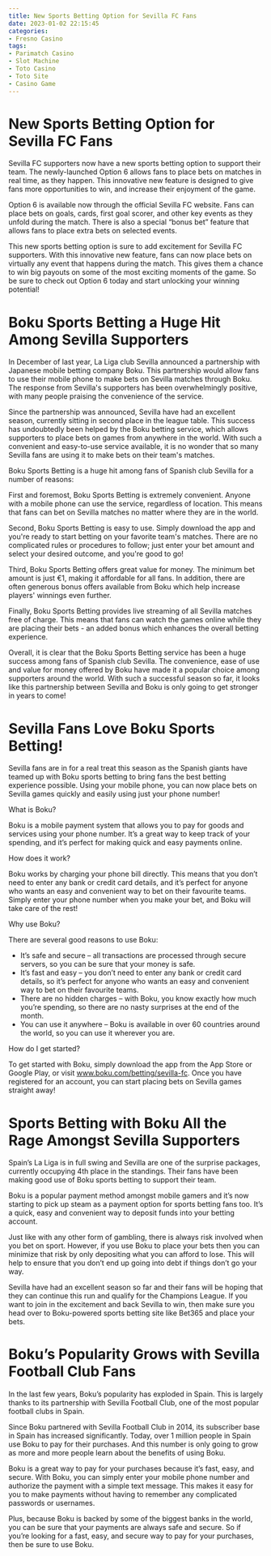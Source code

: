 ```yaml
---
title: New Sports Betting Option for Sevilla FC Fans 
date: 2023-01-02 22:15:45
categories:
- Fresno Casino
tags:
- Parimatch Casino
- Slot Machine
- Toto Casino
- Toto Site
- Casino Game
---
```



#  New Sports Betting Option for Sevilla FC Fans 

Sevilla FC supporters now have a new sports betting option to support their team. The newly-launched Option 6 allows fans to place bets on matches in real time, as they happen. This innovative new feature is designed to give fans more opportunities to win, and increase their enjoyment of the game.

Option 6 is available now through the official Sevilla FC website. Fans can place bets on goals, cards, first goal scorer, and other key events as they unfold during the match. There is also a special “bonus bet” feature that allows fans to place extra bets on selected events.

This new sports betting option is sure to add excitement for Sevilla FC supporters. With this innovative new feature, fans can now place bets on virtually any event that happens during the match. This gives them a chance to win big payouts on some of the most exciting moments of the game. So be sure to check out Option 6 today and start unlocking your winning potential!

#  Boku Sports Betting a Huge Hit Among Sevilla Supporters 

In December of last year, La Liga club Sevilla announced a partnership with Japanese mobile betting company Boku. This partnership would allow fans to use their mobile phone to make bets on Sevilla matches through Boku. The response from Sevilla's supporters has been overwhelmingly positive, with many people praising the convenience of the service. 

Since the partnership was announced, Sevilla have had an excellent season, currently sitting in second place in the league table. This success has undoubtedly been helped by the Boku betting service, which allows supporters to place bets on games from anywhere in the world. With such a convenient and easy-to-use service available, it is no wonder that so many Sevilla fans are using it to make bets on their team's matches. 

Boku Sports Betting is a huge hit among fans of Spanish club Sevilla for a number of reasons: 

First and foremost, Boku Sports Betting is extremely convenient. Anyone with a mobile phone can use the service, regardless of location. This means that fans can bet on Sevilla matches no matter where they are in the world. 

Second, Boku Sports Betting is easy to use. Simply download the app and you're ready to start betting on your favorite team's matches. There are no complicated rules or procedures to follow; just enter your bet amount and select your desired outcome, and you're good to go! 

Third, Boku Sports Betting offers great value for money. The minimum bet amount is just €1, making it affordable for all fans. In addition, there are often generous bonus offers available from Boku which help increase players' winnings even further. 

 Finally, Boku Sports Betting provides live streaming of all Sevilla matches free of charge. This means that fans can watch the games online while they are placing their bets - an added bonus which enhances the overall betting experience. 

Overall, it is clear that the Boku Sports Betting service has been a huge success among fans of Spanish club Sevilla. The convenience, ease of use and value for money offered by Boku have made it a popular choice among supporters around the world. With such a successful season so far, it looks like this partnership between Sevilla and Boku is only going to get stronger in years to come!

#  Sevilla Fans Love Boku Sports Betting! 

Sevilla fans are in for a real treat this season as the Spanish giants have teamed up with Boku sports betting to bring fans the best betting experience possible. Using your mobile phone, you can now place bets on Sevilla games quickly and easily using just your phone number!

What is Boku?

Boku is a mobile payment system that allows you to pay for goods and services using your phone number. It’s a great way to keep track of your spending, and it’s perfect for making quick and easy payments online.

How does it work?

Boku works by charging your phone bill directly. This means that you don’t need to enter any bank or credit card details, and it’s perfect for anyone who wants an easy and convenient way to bet on their favourite teams. Simply enter your phone number when you make your bet, and Boku will take care of the rest!

Why use Boku?

There are several good reasons to use Boku: 
- It’s safe and secure – all transactions are processed through secure servers, so you can be sure that your money is safe. 
- It’s fast and easy – you don’t need to enter any bank or credit card details, so it’s perfect for anyone who wants an easy and convenient way to bet on their favourite teams. 
- There are no hidden charges – with Boku, you know exactly how much you’re spending, so there are no nasty surprises at the end of the month. 
- You can use it anywhere – Boku is available in over 60 countries around the world, so you can use it wherever you are. 

How do I get started? 

To get started with Boku, simply download the app from the App Store or Google Play, or visit www.boku.com/betting/sevilla-fc. Once you have registered for an account, you can start placing bets on Sevilla games straight away!

#  Sports Betting with Boku All the Rage Amongst Sevilla Supporters 

Spain’s La Liga is in full swing and Sevilla are one of the surprise packages, currently occupying 4th place in the standings. Their fans have been making good use of Boku sports betting to support their team.

Boku is a popular payment method amongst mobile gamers and it’s now starting to pick up steam as a payment option for sports betting fans too. It’s a quick, easy and convenient way to deposit funds into your betting account.

Just like with any other form of gambling, there is always risk involved when you bet on sport. However, if you use Boku to place your bets then you can minimize that risk by only depositing what you can afford to lose. This will help to ensure that you don’t end up going into debt if things don’t go your way.

Sevilla have had an excellent season so far and their fans will be hoping that they can continue this run and qualify for the Champions League. If you want to join in the excitement and back Sevilla to win, then make sure you head over to Boku-powered sports betting site like Bet365 and place your bets.

#  Boku’s Popularity Grows with Sevilla Football Club Fans

In the last few years, Boku’s popularity has exploded in Spain. This is largely thanks to its partnership with Sevilla Football Club, one of the most popular football clubs in Spain.

Since Boku partnered with Sevilla Football Club in 2014, its subscriber base in Spain has increased significantly. Today, over 1 million people in Spain use Boku to pay for their purchases. And this number is only going to grow as more and more people learn about the benefits of using Boku.

Boku is a great way to pay for your purchases because it’s fast, easy, and secure. With Boku, you can simply enter your mobile phone number and authorize the payment with a simple text message. This makes it easy for you to make payments without having to remember any complicated passwords or usernames.

Plus, because Boku is backed by some of the biggest banks in the world, you can be sure that your payments are always safe and secure. So if you’re looking for a fast, easy, and secure way to pay for your purchases, then be sure to use Boku.